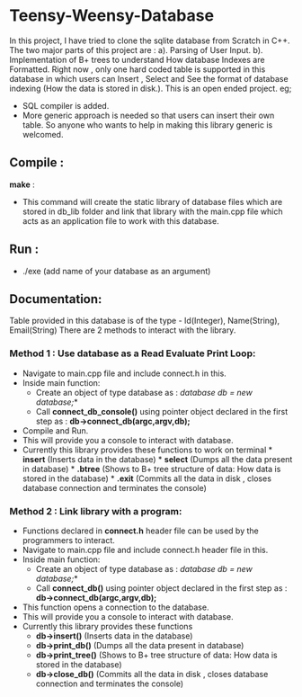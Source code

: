 # Teensy-Weensy-Database
In this project, I have tried to clone the sqlite database from Scratch in C++. The two major parts of this project are : a). Parsing of User Input. b). Implementation of B+ trees to understand How database Indexes are Formatted.
Right now , only one hard coded table is supported in this database in which users can Insert , Select and See the format of database indexing (How the data is stored in disk.).
This is an open ended project. eg;
  - SQL compiler is added.
  - More generic approach is needed so that users can insert their own table.
So anyone who wants to help in making this library generic is welcomed. 


## Compile :    
**make** : 
  * This command will create the static library of database files which are stored in db_lib folder and link that library with the main.cpp file which acts as an application file to work with this database.

## Run :
  * ./exe (add name of your database as an argument)

## Documentation:
Table provided in this database is of the type - Id(Integer), Name(String), Email(String)
There are 2 methods to interact with the library.

### Method 1 : Use database as a Read Evaluate Print Loop:
  * Navigate to main.cpp file and include connect.h in this.
  * Inside main function:
    * Create an object of type database as : **database* db = new database;**
    * Call **connect_db_console()** using pointer object declared in the first step as : **db->connect_db(argc,argv,db);**
  * Compile and Run.
  * This will provide you a console to interact with database.
  *  Currently this library provides these functions to work on terminal
    * **insert**  (Inserts data in the database)
    * **select**  (Dumps all the data present in database)
    * **.btree**  (Shows to B+ tree structure of data: How data is stored in the database)
    * **.exit**   (Commits all the data in disk , closes database connection and terminates the console)

### Method 2 :  Link library with a program:
  * Functions declared in **connect.h** header file can be used by the programmers to interact.
  * Navigate to main.cpp file and include connect.h header file in this.
  * Inside main function:
    * Create an object of type database as : **database* db = new database;**
    * Call **connect_db()** using pointer object declared in the first step as : **db->connect_db(argc,argv,db);**
  * This function opens a connection to the database.
  * This will provide you a console to interact with database.
  * Currently this library provides these functions
    * **db->insert()**  (Inserts data in the database)
    * **db->print_db()**  (Dumps all the data present in database)
    * **db->print_tree()**  (Shows to B+ tree structure of data: How data is stored in the database)
    * **db->close_db()**   (Commits all the data in disk , closes database connection and terminates the console)

<!-- 
## Output :
<p>
  <img src="Screenshots/s3.png" width="700" height="450">
</p>
<p>
  <img src="Screenshots/s4.png" width="700" height="450">
</p> -->